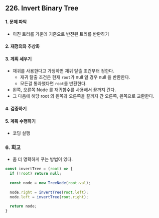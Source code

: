 ## 226. Invert Binary Tree
#### 1. 문제 파악
- 이진 트리를 가운데 기준으로 반전된 트리를 반환하기
#### 2. 재정의와 추상화
#### 3. 계획 세우기
- 재귀를 사용한다고 가정하면 재귀 탈출 조건부터 정한다.
  - 재귀 탈출 조건은 현재 `root`가 null 일 경우 null 을 반환한다.
  - 모든걸 통과했다면 `root`를 반환한다.
- 왼쪽, 오른쪽 Node 를 재귀함수를 사용해서 끝까지 간다.
- 그 다음에 해당 root 의 왼쪽과 오른쪽을 끝까지 간 오른쪽, 왼쪽으로 교환한다.
#### 4. 검증하기
#### 5. 계획 수행하기
- 코딩 실행

### 6. 회고
- 좀 더 명확하게 푸는 방법이 있다.
```javascript
const invertTree = (root) => {
  if (!root) return null;
  
  const node = new TreeNode(root.val);
  
  node.right = invertTree(root.left);
  node.left = invertTree(root.right);
  
  return node;
}
```
